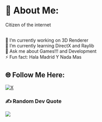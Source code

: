 # 💫 About Me:
Citizen of the internet 

<br>🔭 I’m currently working on 3D Renderer<br>🌱 I’m currently learning DirectX and Raylib <br>💬 Ask me about Games!!! and Development<br>⚡ Fun fact: Hala Madrid Y Nada Mas

## 🌐 Follow Me Here:
[![X](https://img.shields.io/badge/@ThatTanishqTak-black.svg?logo=X&logoColor=white)](https://x.com/ThatTanishqTak) 

### ✍️ Random Dev Quote
![](https://quotes-github-readme.vercel.app/api?type=horizontal&theme=dark)
